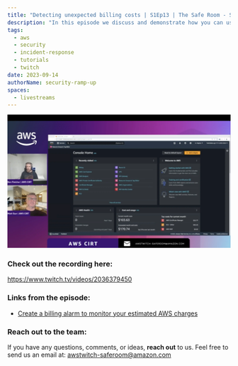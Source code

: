 ```yaml
---
title: "Detecting unexpected billing costs | S1Ep13 | The Safe Room - Security Ramp-Up"
description: "In this episode we discuss and demonstrate how you can use billing alarms as a way of detecting anomalies in your environment."
tags:
  - aws
  - security
  - incident-response
  - tutorials
  - twitch
date: 2023-09-14
authorName: security-ramp-up
spaces:
  - livestreams
---
```


![Screenshot from the stream](images/episode-13.webp)


### Check out the recording here:

https://www.twitch.tv/videos/2036379450

### Links from the episode:

- [Create a billing alarm to monitor your estimated AWS charges](https://docs.aws.amazon.com/AmazonCloudWatch/latest/monitoring/monitor_estimated_charges_with_cloudwatch.html)


### Reach out to the team:

If you have any questions, comments, or ideas, **reach out** to us. Feel free to send us an email at: [awstwitch-saferoom@amazon.com](mailto:awstwitch-saferoom@amazon.com)


